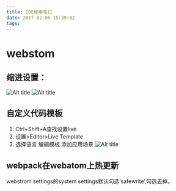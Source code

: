 ```yaml
---
title: IDE使用笔记
date: 2017-02-06 15:39:02
tags:
---
```

# webstom
## 缩进设置：
![Alt title](/images/tab1.png)
![Alt title](/images/tab2.png)

## 自定义代码模板
1. Ctrl+Shift+A查找设置live
2. 设置>Editor>Live Template
3. 选择语言 编辑模板 添加应用场景
![Alt title](/images/IDE1.png)

## webpack在webatom上热更新
webstrom settings的system settings默认勾选‘safewrite’,勾选去掉。
